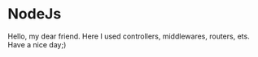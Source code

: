 # NodeJs

Hello, my dear friend. Here I used controllers, middlewares, routers, ets.
Have a nice day;)
